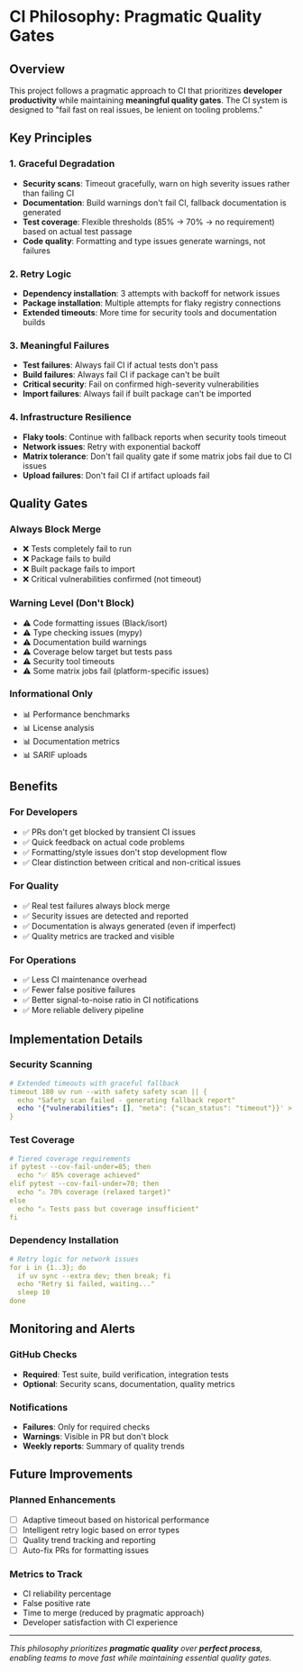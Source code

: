 # CI Philosophy: Pragmatic Quality Gates

## Overview
This project follows a pragmatic approach to CI that prioritizes **developer productivity** while maintaining **meaningful quality gates**. The CI system is designed to "fail fast on real issues, be lenient on tooling problems."

## Key Principles

### 1. Graceful Degradation
- **Security scans**: Timeout gracefully, warn on high severity issues rather than failing CI
- **Documentation**: Build warnings don't fail CI, fallback documentation is generated
- **Test coverage**: Flexible thresholds (85% → 70% → no requirement) based on actual test passage
- **Code quality**: Formatting and type issues generate warnings, not failures

### 2. Retry Logic
- **Dependency installation**: 3 attempts with backoff for network issues
- **Package installation**: Multiple attempts for flaky registry connections
- **Extended timeouts**: More time for security tools and documentation builds

### 3. Meaningful Failures
- **Test failures**: Always fail CI if actual tests don't pass
- **Build failures**: Always fail CI if package can't be built
- **Critical security**: Fail on confirmed high-severity vulnerabilities
- **Import failures**: Always fail if built package can't be imported

### 4. Infrastructure Resilience
- **Flaky tools**: Continue with fallback reports when security tools timeout
- **Network issues**: Retry with exponential backoff
- **Matrix tolerance**: Don't fail quality gate if some matrix jobs fail due to CI issues
- **Upload failures**: Don't fail CI if artifact uploads fail

## Quality Gates

### Always Block Merge
- ❌ Tests completely fail to run
- ❌ Package fails to build
- ❌ Built package fails to import
- ❌ Critical vulnerabilities confirmed (not timeout)

### Warning Level (Don't Block)
- ⚠️ Code formatting issues (Black/isort)
- ⚠️ Type checking issues (mypy)
- ⚠️ Documentation build warnings
- ⚠️ Coverage below target but tests pass
- ⚠️ Security tool timeouts
- ⚠️ Some matrix jobs fail (platform-specific issues)

### Informational Only
- 📊 Performance benchmarks
- 📊 License analysis
- 📊 Documentation metrics
- 📊 SARIF uploads

## Benefits

### For Developers
- ✅ PRs don't get blocked by transient CI issues
- ✅ Quick feedback on actual code problems
- ✅ Formatting/style issues don't stop development flow
- ✅ Clear distinction between critical and non-critical issues

### For Quality
- ✅ Real test failures always block merge
- ✅ Security issues are detected and reported
- ✅ Documentation is always generated (even if imperfect)
- ✅ Quality metrics are tracked and visible

### For Operations
- ✅ Less CI maintenance overhead
- ✅ Fewer false positive failures
- ✅ Better signal-to-noise ratio in CI notifications
- ✅ More reliable delivery pipeline

## Implementation Details

### Security Scanning
```yaml
# Extended timeouts with graceful fallback
timeout 180 uv run --with safety safety scan || {
  echo "Safety scan failed - generating fallback report"
  echo '{"vulnerabilities": [], "meta": {"scan_status": "timeout"}}' > safety-report.json
}
```

### Test Coverage
```yaml
# Tiered coverage requirements
if pytest --cov-fail-under=85; then
  echo "✅ 85% coverage achieved"
elif pytest --cov-fail-under=70; then
  echo "⚠️ 70% coverage (relaxed target)"
else
  echo "⚠️ Tests pass but coverage insufficient"
fi
```

### Dependency Installation
```yaml
# Retry logic for network issues
for i in {1..3}; do
  if uv sync --extra dev; then break; fi
  echo "Retry $i failed, waiting..."
  sleep 10
done
```

## Monitoring and Alerts

### GitHub Checks
- **Required**: Test suite, build verification, integration tests
- **Optional**: Security scans, documentation, quality metrics

### Notifications
- **Failures**: Only for required checks
- **Warnings**: Visible in PR but don't block
- **Weekly reports**: Summary of quality trends

## Future Improvements

### Planned Enhancements
- [ ] Adaptive timeout based on historical performance
- [ ] Intelligent retry logic based on error types
- [ ] Quality trend tracking and reporting
- [ ] Auto-fix PRs for formatting issues

### Metrics to Track
- CI reliability percentage
- False positive rate
- Time to merge (reduced by pragmatic approach)
- Developer satisfaction with CI experience

---

*This philosophy prioritizes **pragmatic quality** over **perfect process**, enabling teams to move fast while maintaining essential quality gates.*
